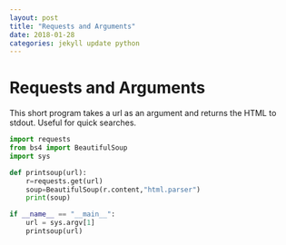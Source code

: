 ```yaml
---
layout: post
title: "Requests and Arguments"
date: 2018-01-28
categories: jekyll update python
---
```

# Requests and Arguments

This short program takes a url as an argument and returns the HTML to stdout. Useful for quick searches.

```python
import requests
from bs4 import BeautifulSoup
import sys

def printsoup(url):
    r=requests.get(url)
    soup=BeautifulSoup(r.content,"html.parser")
    print(soup)

if __name__ == "__main__":
    url = sys.argv[1]
    printsoup(url)
```
